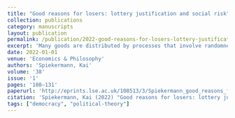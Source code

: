 ```yaml
---
title: "Good reasons for losers: lottery justification and social risk"
collection: publications
category: manuscripts
layout: publication
permalink: /publication/2022-good-reasons-for-losers-lottery-justification-and-
excerpt: 'Many goods are distributed by processes that involve randomness. In lotteries, randomness is used to promote fairness. When taking social risks, randomness is a feature of the process. The losers of such decisions ought to be given a reason why they should accept the outcome. Surprisingly, good reasons demand more than merely equal ex ante chances.'
date: 2022-01-01
venue: 'Economics & Philosophy'
authors: 'Spiekermann, Kai'
volume: '38'
issue: '1'
pages: '108–131'
paperurl: 'http://eprints.lse.ac.uk/108513/3/Spiekermann_good_reasons_for_losers_published.pdf'
citation: 'Spiekermann, Kai (2022) "Good reasons for losers: lottery justification and social risk", Economics & Philosophy, 38(1), pp. 108-131.'
tags: ["democracy", "political-theory"]
---
```


